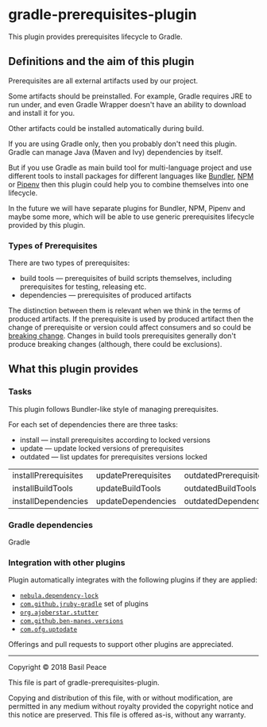 gradle-prerequisites-plugin
===========================

This plugin provides prerequisites lifecycle to Gradle.

## Definitions and the aim of this plugin

Prerequisites are all external artifacts used by our project.

Some artifacts should be preinstalled.
For example, Gradle requires JRE to run under, and even Gradle Wrapper
doesn't have an ability to download and install it for you.

Other artifacts could be installed automatically during build.

If you are using Gradle only, then you probably don't need this plugin.
Gradle can manage Java (Maven and Ivy) dependencies by itself.

But if you use Gradle as main build tool for multi-language project
and use different tools to install packages for different languages
like [Bundler](https://bundler.io/), [NPM](https://npmjs.com/)
or [Pipenv](https://pipenv.org/) then this plugin could help you
to combine themselves into one lifecycle.

In the future we will have separate plugins for Bundler, NPM, Pipenv
and maybe some more, which will be able to use
generic prerequisites lifecycle provided by this plugin.

### Types of Prerequisites

There are two types of prerequisites:
*   build tools — prerequisites of build scripts themselves, including
prerequisites for testing, releasing etc.
*   dependencies — prerequisites of produced artifacts

The distinction between them is relevant when we think
in the terms of produced artifacts.
If the prerequisite is used by produced artifact
then the change of prerequisite or version could affect consumers
and so could be [breaking change](https://conventionalcommits.org).
Сhanges in build tools prerequisites generally don't produce breaking
changes (although, there could be exclusions).

## What this plugin provides

### Tasks

This plugin follows Bundler-like style of managing prerequisites.

For each set of dependencies there are three tasks:
*   install — install prerequisites according to locked versions
*   update — update locked versions of prerequisites
*   outdated — list updates for prerequisites versions locked

<table><tboby>
<tr><td>installPrerequisites</td><td>updatePrerequisites</td><td>outdatedPrerequisites</td></tr>
<tr><td>installBuildTools   </td><td>updateBuildTools   </td><td>outdatedBuildTools   </td></tr>
<tr><td>installDependencies </td><td>updateDependencies </td><td>outdatedDependencies </td></tr>
</tboby></table>

### Gradle dependencies
Gradle


### Integration with other plugins

Plugin automatically integrates with the following plugins
if they are applied:
*   [`nebula.dependency-lock`](
    https://github.com/nebula-plugins/gradle-dependency-lock-plugin)
*   [`com.github.jruby-gradle`](http://jruby-gradle.org/) set of plugins
*   [`org.ajoberstar.stutter`](
    https://github.com/ajoberstar/gradle-stutter)
*   [`com.github.ben-manes.versions`](
    https://github.com/ben-manes/gradle-versions-plugin)
*   [`com.ofg.uptodate`](
    https://github.com/4finance/uptodate-gradle-plugin)

Offerings and pull requests to support other plugins are appreciated.


------------------------------------------------------------------------
Copyright © 2018  Basil Peace

This file is part of gradle-prerequisites-plugin.

Copying and distribution of this file, with or without modification,
are permitted in any medium without royalty provided the copyright
notice and this notice are preserved.  This file is offered as-is,
without any warranty.

